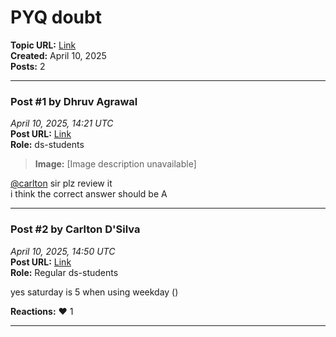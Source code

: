 # PYQ doubt
**Topic URL:** [Link](https://discourse.onlinedegree.iitm.ac.in/t/pyq-doubt/172373)  
**Created:** April 10, 2025  
**Posts:** 2  

---

### Post #1 by **Dhruv Agrawal**
*April 10, 2025, 14:21 UTC*  
**Post URL:** [Link](https://discourse.onlinedegree.iitm.ac.in/t/pyq-doubt/172373/1)  
**Role:**  ds-students



> **Image:** [Image description unavailable]



  
[@carlton](https://discourse.onlinedegree.iitm.ac.in/u/carlton) sir plz review it  
i think the correct answer should be A

---

### Post #2 by **Carlton D'Silva**
*April 10, 2025, 14:50 UTC*  
**Post URL:** [Link](https://discourse.onlinedegree.iitm.ac.in/t/pyq-doubt/172373/2)  
**Role:** Regular ds-students

yes saturday is 5 when using weekday ()

**Reactions:** ❤️ 1

---

